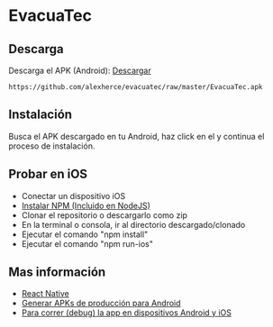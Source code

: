 # EvacuaTec

## Descarga

Descarga el APK (Android): [Descargar](https://github.com/alexherce/evacuatec/raw/master/EvacuaTec.apk)

```
https://github.com/alexherce/evacuatec/raw/master/EvacuaTec.apk
```

## Instalación

Busca el APK descargado en tu Android, haz click en el y continua el proceso de instalación.

## Probar en iOS

* Conectar un dispositivo iOS
* [Instalar NPM (Incluido en NodeJS)](https://nodejs.org/es/)
* Clonar el repositorio o descargarlo como zip
* En la terminal o consola, ir al directorio descargado/clonado
* Ejecutar el comando "npm install"
* Ejecutar el comando "npm run-ios"

## Mas información

* [React Native](https://facebook.github.io/react-native/docs/getting-started.html)
* [Generar APKs de producción para Android](https://facebook.github.io/react-native/docs/signed-apk-android.html)
* [Para correr (debug) la app en dispositivos Android y iOS](https://facebook.github.io/react-native/docs/running-on-device.html)
